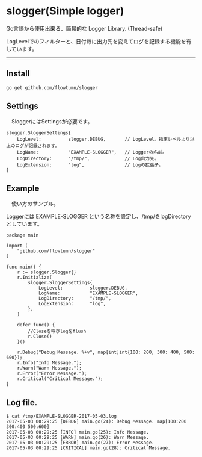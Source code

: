 # slogger(Simple logger)

 Go言語から使用出来る、簡易的な Logger Library. (Thread-safe)

LogLevelでのフィルターと、日付毎に出力先を変えてログを記録する機能を有しています。

* * *

## Install

```text
go get github.com/flowtumn/slogger
```

## Settings

　SloggerにはSettingsが必要です。

```Settings
slogger.SloggerSettings{
    LogLevel:          slogger.DEBUG,       // LogLevel。指定レベルより以上のログが記録されます。
    LogName:           "EXAMPLE-SLOGGER",   // Loggerの名前。
    LogDirectory:      "/tmp/",             // Log出力先。
    LogExtension:      "log",               // Logの拡張子。
}
```

## Example

　使い方のサンプル。

Loggerには EXAMPLE-SLOGGER という名称を設定し、/tmp/をlogDirectoryとしています。

```
package main

import (
    "github.com/flowtumn/slogger"
)

func main() {
    r := slogger.Slogger{}
    r.Initialize(
        slogger.SloggerSettings{
            LogLevel:          slogger.DEBUG,
            LogName:           "EXAMPLE-SLOGGER",
            LogDirectory:      "/tmp/",
            LogExtension:      "log",
        },
    )

    defer func() {
        //Closeを呼びlogをflush
        r.Close()
    }()

    r.Debug("Debug Message. %+v", map[int]int{100: 200, 300: 400, 500: 600});
    r.Info("Info Message.");
    r.Warn("Warn Message.");
    r.Error("Error Message.");
    r.Critical("Critical Message.");
}
```

## Log file.

```
$ cat /tmp/EXAMPLE-SLOGGER-2017-05-03.log
2017-05-03 00:29:25 [DEBUG] main.go(24): Debug Message. map[100:200 300:400 500:600]
2017-05-03 00:29:25 [INFO] main.go(25): Info Message.
2017-05-03 00:29:25 [WARN] main.go(26): Warn Message.
2017-05-03 00:29:25 [ERROR] main.go(27): Error Message.
2017-05-03 00:29:25 [CRITICAL] main.go(28): Critical Message.
```
